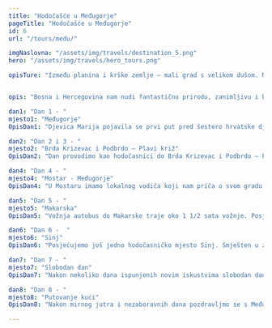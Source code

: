 ```yaml
---
title: "Hodočašće u Međugorje"
pageTitle: "Hodočašće u Međugorje"
id: 6
url: "/tours/medu/"

imgNaslovna: "/assets/img/travels/destination_5.png"
hero: "/assets/img/travels/hero_tours.png"

opisTure: "Između planina i krške zemlje – mali grad s velikom dušom. Mjesto za mnoge hodočasnike ili za ljude koji samo traže mir."


opis: "Bosna i Hercegovina nam nudi fantastičnu prirodu, zanimljivu i burnu povijest, prekrasna gastronomska iskustva - nešto za svačiji ukus."

dan1: "Dan 1 - "
mjesto1: "Međugorje"
OpisDan1: "Djevica Marija pojavila se prvi put pred šestero hrvatske djece 24. lipnja 1981. godine.Ostavila je poruku Mira crkvi i cijelom svijetu.Nakon prvog otkrića broj posjetitelja iznosi oko trideset milijuna hodočasnika."

dan2: "Dan 2 i 3 - "
mjesto2: "Brda Krizevac i Podbrdo – Plavi križ"
OpisDan2: "Dan provodimo kao hodočasnici do Brda Krizevac i Podbrdo – Plavi križ i na misi u Ckvi sv. Jakova."

dan4: "Dan 4 - "
mjesto4: "Mostar - Međugorje"
OpisDan4: "U Mostaru imamo lokalnog vodiča koji nam priča o svom gradu i pokazuje nam džamiju i tipičnu tursku kuću(muzej). Zatim slijedi zajednički ručak koji se sastoji od lokalnih specijaliteta."

dan5: "Dan 5 - "
mjesto5: "Makarska"
OpisDan5: "Vožnja autobus do Makarske traje oko 1 1/2 sata vožnje. Posjećujemo svetište Vepric koja je kopija špilje u Lurdu. Mjesto koje svojom predivnom prirodom poziva na molitvu i mir. Svake godine posjećuju tisuće hodočasnika iz cijelog svijeta.Zajednički ručak u Makarskoj."

dan6: "Dan 6 -  "
mjesto6: "Sinj"
OpisDan6: "Posjećujemo još jedno hodočasničko mjesto Sinj. Smješten u zaleđu Dalmacije ca. 1 1/2 vožnje autobusom iz Medugorja. Ulazimo u crkvu Majke Marije Sinjske s kraja 17. stoljeća. Zatim ćemo posjetiti muzeja Alkar. Alka je tradicionalni viteški turnir koji se održava u gradu od 1717. godine. Nakon Sinja krećemo kroz unutrašnjost Dalmacije do malog sela Radovića gdje nas prima naš domaćin Bobo govori o životu na selu i služi nam domaći ručak koji uključuje soparnik jelo koje se kuha samo u ovim krajevima."

dan7: "Dan 7 - "
mjesto7: "Slobodan dan"
OpisDan7: "Nakon nekoliko dana ispunjenih novim iskustvima slobodan dan nam je dobrodošao kako bi posložili sve dojmove i slobodno vrijeme za molitvu i mir."

dan8: "Dan 8 - "
mjesto8: "Putovanje kući"
OpisDan8: "Nakon mirnog jutra i nezaboravnih dana pozdravljmo se s Međugorjem – Hercegovinom Dalmacijom i Hrvatskom i krećemo prema splitskoj zračnoj luci."

---
```



